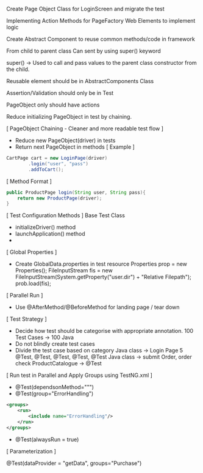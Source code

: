 


Create Page Object Class for LoginScreen and migrate the test

Implementing Action Methods for PageFactory Web Elements to implement logic

Create Abstract Component to reuse common methods/code
in framework

From child to parent class
Can sent by using super() keyword

super() → Used to call and pass values to the parent class constructor from the child.


Reusable element should be in AbstractComponents Class

Assertion/Validation should only be in Test

PageObject only should have actions

Reduce initializing PageObject in test by chaining.

[ PageObject Chaining - Cleaner and more readable test flow ]
- Reduce new PageObject(driver) in tests
- Return next PageObject in methods
[ Example ]
```java
CartPage cart = new LoginPage(driver)
        .login("user", "pass")
        .addToCart();
```
[ Method Format ]
```java
public ProductPage login(String user, String pass){
    return new ProductPage(driver);
}
```

[ Test Configuration Methods ]
Base Test Class
- initializeDriver() method
- launchApplication() method
- 
[ Global Properties ] 
- Create GlobalData.properties in test resource 
Properties prop = new Properties();
FileInputStream fis = new FileInputStream(System.getProperty("user.dir") + "Relative Filepath");
prob.load(fis);

[ Parallel Run ]

- Use @AfterMethod/@BeforeMethod for landing page / tear down

[ Test Strategy ]
- Decide how test should be categorise with appropriate annotation.
100 Test Cases -> 100 Java
- Do not blindly create test cases
- Divide the test case based on category
Java class -> Login Page 5 @Test, @Test, @Test, @Test, @Test
Java class -> submit Order, order check
ProductCatalogue -> @Test

[ Run test in Parallel and  Apply Groups using TestNG.xml ]
- @Test(dependsonMethod=""")
- @Test(group="ErrorHandling")
```xml
<groups>
    <run>
        <include name="ErrorHandling"/>
    </run>
</groups>
```
- @Test(alwaysRun = true)

[ Parameterization ]

@Test(dataProvider = "getData", groups="Purchase")